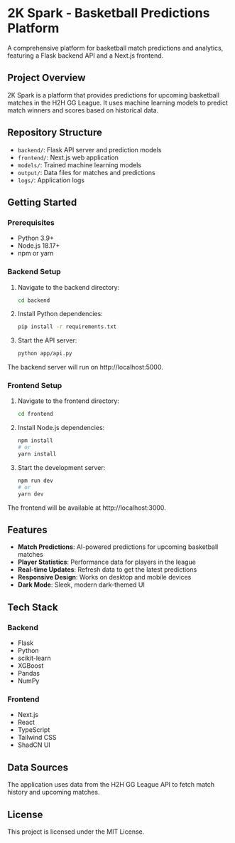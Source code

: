# 2K Spark - Basketball Predictions Platform

A comprehensive platform for basketball match predictions and analytics, featuring a Flask backend API and a Next.js frontend.

## Project Overview

2K Spark is a platform that provides predictions for upcoming basketball matches in the H2H GG League. It uses machine learning models to predict match winners and scores based on historical data.

## Repository Structure

- `backend/`: Flask API server and prediction models
- `frontend/`: Next.js web application
- `models/`: Trained machine learning models
- `output/`: Data files for matches and predictions
- `logs/`: Application logs

## Getting Started

### Prerequisites

- Python 3.9+
- Node.js 18.17+
- npm or yarn

### Backend Setup

1. Navigate to the backend directory:
   ```bash
   cd backend
   ```

2. Install Python dependencies:
   ```bash
   pip install -r requirements.txt
   ```

3. Start the API server:
   ```bash
   python app/api.py
   ```

The backend server will run on http://localhost:5000.

### Frontend Setup

1. Navigate to the frontend directory:
   ```bash
   cd frontend
   ```

2. Install Node.js dependencies:
   ```bash
   npm install
   # or
   yarn install
   ```

3. Start the development server:
   ```bash
   npm run dev
   # or
   yarn dev
   ```

The frontend will be available at http://localhost:3000.

## Features

- **Match Predictions**: AI-powered predictions for upcoming basketball matches
- **Player Statistics**: Performance data for players in the league
- **Real-time Updates**: Refresh data to get the latest predictions
- **Responsive Design**: Works on desktop and mobile devices
- **Dark Mode**: Sleek, modern dark-themed UI

## Tech Stack

### Backend
- Flask
- Python
- scikit-learn
- XGBoost
- Pandas
- NumPy

### Frontend
- Next.js
- React
- TypeScript
- Tailwind CSS
- ShadCN UI

## Data Sources

The application uses data from the H2H GG League API to fetch match history and upcoming matches.

## License

This project is licensed under the MIT License.
